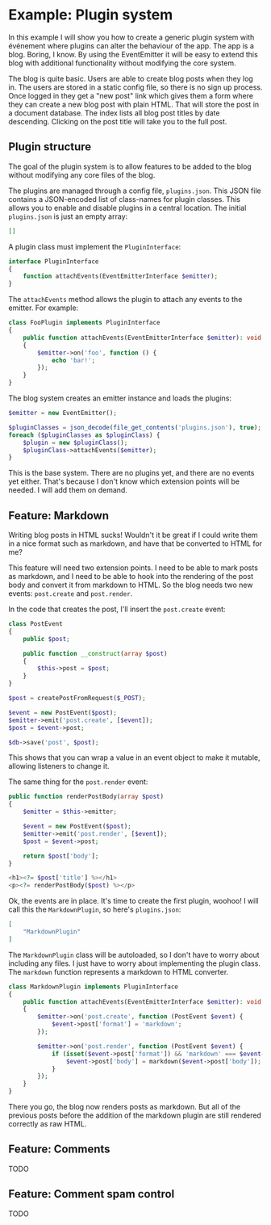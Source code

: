 # Example: Plugin system

In this example I will show you how to create a generic plugin system with
événement where plugins can alter the behaviour of the app. The app is a blog.
Boring, I know. By using the EventEmitter it will be easy to extend this blog
with additional functionality without modifying the core system.

The blog is quite basic. Users are able to create blog posts when they log in.
The users are stored in a static config file, so there is no sign up process.
Once logged in they get a "new post" link which gives them a form where they
can create a new blog post with plain HTML. That will store the post in a
document database. The index lists all blog post titles by date descending.
Clicking on the post title will take you to the full post.

## Plugin structure

The goal of the plugin system is to allow features to be added to the blog
without modifying any core files of the blog.

The plugins are managed through a config file, `plugins.json`. This JSON file
contains a JSON-encoded list of class-names for plugin classes. This allows
you to enable and disable plugins in a central location. The initial
`plugins.json` is just an empty array:
```json
[]
```

A plugin class must implement the `PluginInterface`:
```php
interface PluginInterface
{
    function attachEvents(EventEmitterInterface $emitter);
}
```

The `attachEvents` method allows the plugin to attach any events to the
emitter. For example:
```php
class FooPlugin implements PluginInterface
{
    public function attachEvents(EventEmitterInterface $emitter): void
    {
        $emitter->on('foo', function () {
            echo 'bar!';
        });
    }
}
```

The blog system creates an emitter instance and loads the plugins:
```php
$emitter = new EventEmitter();

$pluginClasses = json_decode(file_get_contents('plugins.json'), true);
foreach ($pluginClasses as $pluginClass) {
    $plugin = new $pluginClass();
    $pluginClass->attachEvents($emitter);
}
```

This is the base system. There are no plugins yet, and there are no events yet
either. That's because I don't know which extension points will be needed. I
will add them on demand.

## Feature: Markdown

Writing blog posts in HTML sucks! Wouldn't it be great if I could write them
in a nice format such as markdown, and have that be converted to HTML for me?

This feature will need two extension points. I need to be able to mark posts
as markdown, and I need to be able to hook into the rendering of the post body
and convert it from markdown to HTML. So the blog needs two new events:
`post.create` and `post.render`.

In the code that creates the post, I'll insert the `post.create` event:
```php
class PostEvent
{
    public $post;

    public function __construct(array $post)
    {
        $this->post = $post;
    }
}

$post = createPostFromRequest($_POST);

$event = new PostEvent($post);
$emitter->emit('post.create', [$event]);
$post = $event->post;

$db->save('post', $post);
```

This shows that you can wrap a value in an event object to make it mutable,
allowing listeners to change it.

The same thing for the `post.render` event:
```php
public function renderPostBody(array $post)
{
    $emitter = $this->emitter;

    $event = new PostEvent($post);
    $emitter->emit('post.render', [$event]);
    $post = $event->post;

    return $post['body'];
}

<h1><?= $post['title'] %></h1>
<p><?= renderPostBody($post) %></p>
```

Ok, the events are in place. It's time to create the first plugin, woohoo! I
will call this the `MarkdownPlugin`, so here's `plugins.json`:
```json
[
    "MarkdownPlugin"
]
```

The `MarkdownPlugin` class will be autoloaded, so I don't have to worry about
including any files. I just have to worry about implementing the plugin class.
The `markdown` function represents a markdown to HTML converter.
```php
class MarkdownPlugin implements PluginInterface
{
    public function attachEvents(EventEmitterInterface $emitter): void
    {
        $emitter->on('post.create', function (PostEvent $event) {
            $event->post['format'] = 'markdown';
        });

        $emitter->on('post.render', function (PostEvent $event) {
            if (isset($event->post['format']) && 'markdown' === $event->post['format']) {
                $event->post['body'] = markdown($event->post['body']);
            }
        });
    }
}
```

There you go, the blog now renders posts as markdown. But all of the previous
posts before the addition of the markdown plugin are still rendered correctly
as raw HTML.

## Feature: Comments

TODO

## Feature: Comment spam control

TODO

